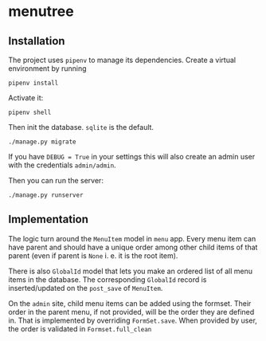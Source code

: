 menutree
=====

Installation
------

The project uses `pipenv` to manage its dependencies. Create a virtual environment by running

```
pipenv install
```

Activate it:

```
pipenv shell
```

Then init the database. `sqlite` is the default.

```
./manage.py migrate
```

If you have `DEBUG = True` in your settings this will also create an admin user with
the credentials `admin/admin`.

Then you can run the server:

```
./manage.py runserver
```

Implementation
------

The logic turn around the `MenuItem` model in `menu` app.
Every menu item can have parent and should have a unique order
among other child items of that parent (even if parent is `None` i. e. it is the root item).

There is also `GlobalId` model that lets you make an ordered list of all menu items in the database. The corresponding `GlobalId` record is inserted/updated on the `post_save` of `MenuItem`.

On the `admin` site, child menu items can be added using the formset. Their order in the parent menu,
if not provided, will be the order they are defined in.
That is implemented by overriding `FormSet.save`. When provided by user, the order is validated in `Formset.full_clean`